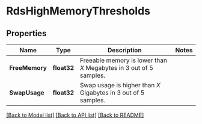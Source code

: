 # RdsHighMemoryThresholds

## Properties

Name | Type | Description | Notes
------------ | ------------- | ------------- | -------------
**FreeMemory** | **float32** | Freeable memory is lower than *X* Megabytes in 3 out of 5 samples. | 
**SwapUsage** | **float32** | Swap usage is higher than *X* Gigabytes in 3 out of 5 samples. | 

[[Back to Model list]](../README.md#documentation-for-models) [[Back to API list]](../README.md#documentation-for-api-endpoints) [[Back to README]](../README.md)


